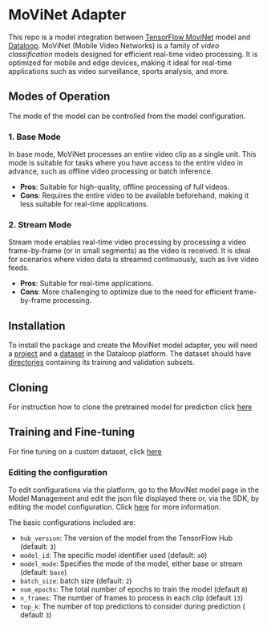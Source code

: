 # MoViNet Adapter

This repo is a model integration
between [TensorFlow MoviNet](https://www.tensorflow.org/hub/tutorials/movinet) model
and [Dataloop](https://dataloop.ai/).
MoViNet (Mobile Video Networks) is a family of *video classification* models designed for efficient real-time video
processing. It is optimized for mobile and edge devices, making it ideal for real-time applications such as video
surveillance, sports analysis, and more.

## Modes of Operation

The mode of the model can be controlled from the model configuration.

### 1. **Base Mode**

In base mode, MoViNet processes an entire video clip as a single unit. This mode is suitable for tasks where you have
access to the entire video in advance, such as offline video processing or batch inference.

- **Pros**: Suitable for high-quality, offline processing of full videos.
- **Cons**: Requires the entire video to be available beforehand, making it less suitable for real-time applications.

### 2. **Stream Mode**

Stream mode enables real-time video processing by processing a video frame-by-frame (or in small segments) as the video
is received. It is ideal for scenarios where video data is streamed continuously, such as live video feeds.

- **Pros**: Suitable for real-time applications.
- **Cons**: More challenging to optimize due to the need for efficient frame-by-frame processing.

## Installation

To install the package and create the MoviNet model adapter, you will need
a [project](https://developers.dataloop.ai/tutorials/getting_started/sdk_overview/chapter/#to-create-a-new-project) and
a [dataset](https://developers.dataloop.ai/tutorials/data_management/manage_datasets/chapter/#create-dataset) in the
Dataloop platform. The dataset should
have [directories](https://developers.dataloop.ai/tutorials/data_management/manage_datasets/chapter/#create-directory)
containing its training and validation subsets.

## Cloning

For instruction how to clone the pretrained model for prediction
click [here](https://developers.dataloop.ai/tutorials/model_management/ai_library/chapter/#predicting)

## Training and Fine-tuning

For fine tuning on a custom dataset,
click [here](https://developers.dataloop.ai/tutorials/model_management/ai_library/chapter/#finetune-on-a-custom-dataset)

### Editing the configuration

To edit configurations via the platform, go to the MoviNet model page in the Model Management and edit the json
file displayed there or, via the SDK, by editing the model configuration.
Click [here](https://developers.dataloop.ai/tutorials/model_management/ai_library/chapter/#model-configuration) for more
information.

The basic configurations included are:

* ```hub_version```: The version of the model from the TensorFlow Hub (default: ```3```)
* ```model_id```: The specific model identifier used (default: ```a0```)
* ```model_mode```: Specifies the mode of the model, either base or stream (default: ```base```)
* ```batch_size```:  batch size (default: ```2```)
* ```num_epochs```: The total number of epochs to train the model (default ```8```)
* ```n_frames```: The number of frames to process in each clip (default ```13```)
* ```top_k```: The number of top predictions to consider during prediction (
  default ```3```)





